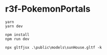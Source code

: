 # r3f-PokemonPortals
```
yarn
yarn dev

npm install 
npm run dev
```

```
npx gltfjsx .\public\models\sunHouse.gltf -k 
```
